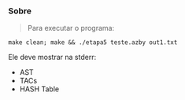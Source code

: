 ### Sobre

> Para executar o programa:

```
make clean; make && ./etapa5 teste.azby out1.txt
```

Ele deve mostrar na stderr:

- AST
- TACs
- HASH Table
